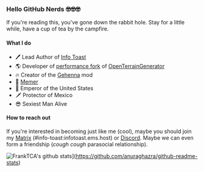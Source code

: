 ### Hello GitHub Nerds 🤓🤓🤓

If you're reading this, you've gone down the rabbit hole. Stay for a little while, have a cup of tea by the campfire.

#### What I do
- 🖊 Lead Author of <a href="https://infotoast.org">Info Toast</a>
- 🌎 Developer of <a href="https://github.com/FrankTCA/OpenTopG">performance fork</a> of <a href="https://openterraingenerator.org">OpenTerrainGenerator</a>
- 🔥 Creator of the <a href="https://www.curseforge.com/minecraft/mc-mods/gehenna-super-spooky-nether-overhaul-for-forge">Gehenna</a> mod
- 🗿 <a href="https://github.com/FrankTCA/DiscordMemes">Memer</a>
- 👑 Emperor of the United States
- 🗡 Protector of Mexico
- 😎 Sexiest Man Alive

#### How to reach out
If you're interested in becoming just like me (cool), maybe you should join my <a href="https://app.element.io/#/room/#info-toast:infotoast.ems.host">Matrix</a> (#info-toast:infotoast.ems.host) or <a href="https://discord.gg/2wMPtrZbPF">Discord</a>. Maybe we can even form a friendship (*cough cough* parasocial relationship).

![FrankTCA's github stats](https://github-readme-stats.vercel.app/api?username=FrankTCA)](https://github.com/anuraghazra/github-readme-stats)
